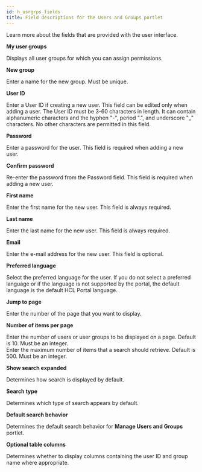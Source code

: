 ```yaml
---
id: h_usrgrps_fields
title: Field descriptions for the Users and Groups portlet
---
```





Learn more about the fields that are provided with the user interface.

**My user groups**

Displays all user groups for which you can assign permissions.

**New group**

Enter a name for the new group. Must be unique.

**User ID**

Enter a User ID if creating a new user. This field can be edited only when adding a user. The User ID must be 3-60 characters in length. It can contain alphanumeric characters and the hyphen "-", period ".", and underscore "\_" characters. No other characters are permitted in this field.

**Password**

Enter a password for the user. This field is required when adding a new user.

**Confirm password**

Re-enter the password from the Password field. This field is required when adding a new user.

**First name**

Enter the first name for the new user. This field is always required.

**Last name**

Enter the last name for the new user. This field is always required.

**Email**

Enter the e-mail address for the new user. This field is optional.

**Preferred language**

Select the preferred language for the user. If you do not select a preferred language or if the language is not supported by the portal, the default language is the default HCL Portal language.

**Jump to page**

Enter the number of the page that you want to display.

**Number of items per page**

Enter the number of users or user groups to be displayed on a page. Default is 10. Must be an integer.  
 Enter the maximum number of items that a search should retrieve. Default is 500. Must be an integer.

**Show search expanded**

Determines how search is displayed by default.

**Search type**

Determines which type of search appears by default.

**Default search behavior**

Determines the default search behavior for **Manage Users and Groups** portlet.

**Optional table columns**

Determines whether to display columns containing the user ID and group name where appropriate.

